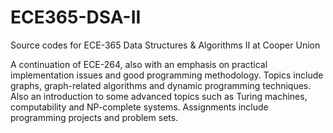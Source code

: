 # ECE365-DSA-II
Source codes for ECE-365 Data Structures &amp; Algorithms II at Cooper Union

A continuation of ECE-264, also with an emphasis on practical implementation issues and good programming methodology. Topics include graphs, graph-related algorithms and dynamic programming techniques. Also an introduction to some advanced topics such as Turing machines, computability and NP-complete systems. Assignments include programming projects and problem sets.
